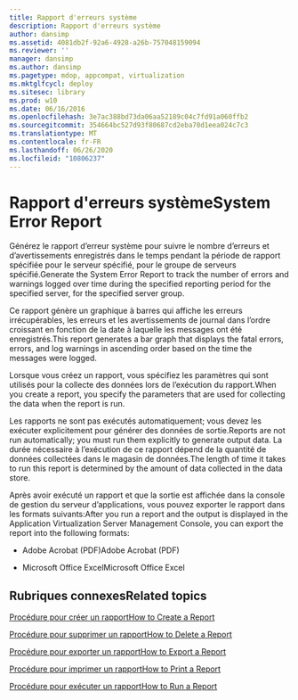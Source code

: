 ```yaml
---
title: Rapport d'erreurs système
description: Rapport d'erreurs système
author: dansimp
ms.assetid: 4081db2f-92a6-4928-a26b-757048159094
ms.reviewer: ''
manager: dansimp
ms.author: dansimp
ms.pagetype: mdop, appcompat, virtualization
ms.mktglfcycl: deploy
ms.sitesec: library
ms.prod: w10
ms.date: 06/16/2016
ms.openlocfilehash: 3e7ac388bd73da06aa52189c04c7fd91a060ffb2
ms.sourcegitcommit: 354664bc527d93f80687cd2eba70d1eea024c7c3
ms.translationtype: MT
ms.contentlocale: fr-FR
ms.lasthandoff: 06/26/2020
ms.locfileid: "10806237"
---
```

# <span data-ttu-id="0c33d-103">Rapport d'erreurs système</span><span class="sxs-lookup"><span data-stu-id="0c33d-103">System Error Report</span></span>


<span data-ttu-id="0c33d-104">Générez le rapport d’erreur système pour suivre le nombre d’erreurs et d’avertissements enregistrés dans le temps pendant la période de rapport spécifiée pour le serveur spécifié, pour le groupe de serveurs spécifié.</span><span class="sxs-lookup"><span data-stu-id="0c33d-104">Generate the System Error Report to track the number of errors and warnings logged over time during the specified reporting period for the specified server, for the specified server group.</span></span>

<span data-ttu-id="0c33d-105">Ce rapport génère un graphique à barres qui affiche les erreurs irrécupérables, les erreurs et les avertissements de journal dans l’ordre croissant en fonction de la date à laquelle les messages ont été enregistrés.</span><span class="sxs-lookup"><span data-stu-id="0c33d-105">This report generates a bar graph that displays the fatal errors, errors, and log warnings in ascending order based on the time the messages were logged.</span></span>

<span data-ttu-id="0c33d-106">Lorsque vous créez un rapport, vous spécifiez les paramètres qui sont utilisés pour la collecte des données lors de l’exécution du rapport.</span><span class="sxs-lookup"><span data-stu-id="0c33d-106">When you create a report, you specify the parameters that are used for collecting the data when the report is run.</span></span>

<span data-ttu-id="0c33d-107">Les rapports ne sont pas exécutés automatiquement; vous devez les exécuter explicitement pour générer des données de sortie.</span><span class="sxs-lookup"><span data-stu-id="0c33d-107">Reports are not run automatically; you must run them explicitly to generate output data.</span></span> <span data-ttu-id="0c33d-108">La durée nécessaire à l’exécution de ce rapport dépend de la quantité de données collectées dans le magasin de données.</span><span class="sxs-lookup"><span data-stu-id="0c33d-108">The length of time it takes to run this report is determined by the amount of data collected in the data store.</span></span>

<span data-ttu-id="0c33d-109">Après avoir exécuté un rapport et que la sortie est affichée dans la console de gestion du serveur d’applications, vous pouvez exporter le rapport dans les formats suivants:</span><span class="sxs-lookup"><span data-stu-id="0c33d-109">After you run a report and the output is displayed in the Application Virtualization Server Management Console, you can export the report into the following formats:</span></span>

-   <span data-ttu-id="0c33d-110">Adobe Acrobat (PDF)</span><span class="sxs-lookup"><span data-stu-id="0c33d-110">Adobe Acrobat (PDF)</span></span>

-   <span data-ttu-id="0c33d-111">Microsoft Office Excel</span><span class="sxs-lookup"><span data-stu-id="0c33d-111">Microsoft Office Excel</span></span>

## <span data-ttu-id="0c33d-112">Rubriques connexes</span><span class="sxs-lookup"><span data-stu-id="0c33d-112">Related topics</span></span>


[<span data-ttu-id="0c33d-113">Procédure pour créer un rapport</span><span class="sxs-lookup"><span data-stu-id="0c33d-113">How to Create a Report</span></span>](how-to-create-a-reportserver.md)

[<span data-ttu-id="0c33d-114">Procédure pour supprimer un rapport</span><span class="sxs-lookup"><span data-stu-id="0c33d-114">How to Delete a Report</span></span>](how-to-delete-a-reportserver.md)

[<span data-ttu-id="0c33d-115">Procédure pour exporter un rapport</span><span class="sxs-lookup"><span data-stu-id="0c33d-115">How to Export a Report</span></span>](how-to-export-a-reportserver.md)

[<span data-ttu-id="0c33d-116">Procédure pour imprimer un rapport</span><span class="sxs-lookup"><span data-stu-id="0c33d-116">How to Print a Report</span></span>](how-to-print-a-reportserver.md)

[<span data-ttu-id="0c33d-117">Procédure pour exécuter un rapport</span><span class="sxs-lookup"><span data-stu-id="0c33d-117">How to Run a Report</span></span>](how-to-run-a-reportserver.md)

 

 





